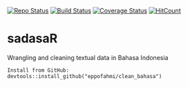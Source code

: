 [![Repo Status](https://www.repostatus.org/badges/latest/active.svg)](https://www.repostatus.org/#active)
[![Build Status](https://travis-ci.org/eppofahmi/clean_bahasa.svg?branch=master)](https://travis-ci.org/eppofahmi/clean_bahasa.svg?branch=master)
[![Coverage Status](https://coveralls.io/repos/github/eppofahmi/clean_bahasa/badge.svg?branch=master)](https://coveralls.io/github/eppofahmi/clean_bahasa?branch=master)
[![HitCount](http://hits.dwyl.io/eppofahmi/clean_bahasa.svg)](http://hits.dwyl.io/eppofahmi/clean_bahasa)

# sadasaR
Wrangling and cleaning textual data in Bahasa Indonesia

`Install from GitHub: devtools::install_github("eppofahmi/clean_bahasa")`
